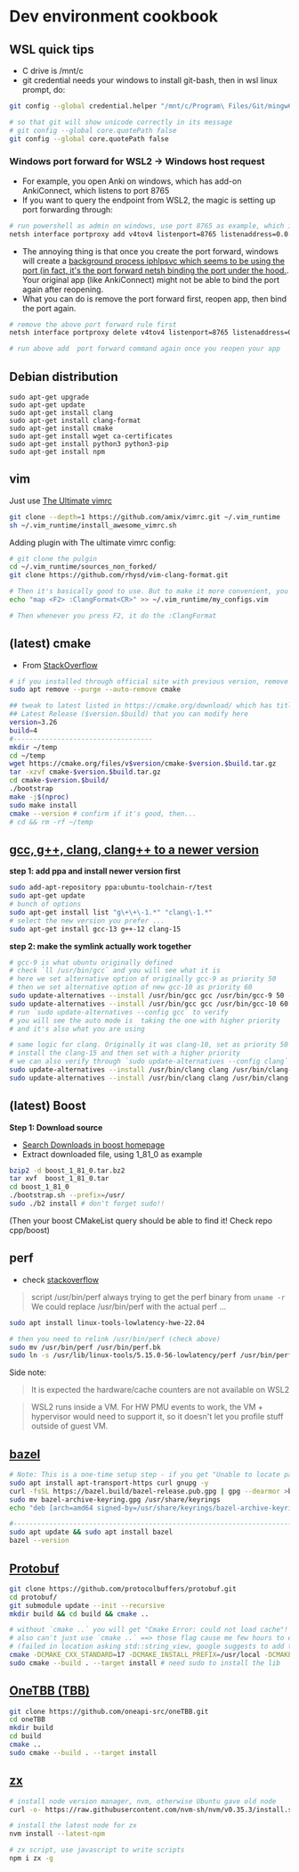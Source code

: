 # Dev environment cookbook

## WSL quick tips

- C drive is /mnt/c
- git credential needs your windows to install git-bash, then in wsl linux prompt, do:

```bash
git config --global credential.helper "/mnt/c/Program\ Files/Git/mingw64/bin/git-credential-manager-core.exe"

# so that git will show unicode correctly in its message
# git config --global core.quotePath false
git config --global core.quotePath false
```

### Windows port forward for WSL2 -> Windows host request

- For example, you open Anki on windows, which has add-on AnkiConnect, which listens to port 8765
- If you want to query the endpoint from WSL2, the magic is setting up port forwarding through:

```bash
# run powershell as admin on windows, use port 8765 as example, which is used by AnkiConnect
netsh interface portproxy add v4tov4 listenport=8765 listenaddress=0.0.0.0 connectport=8765 connectaddress=127.0.0.1
```
- The annoying thing is that once you create the port forward, windows will create a [background process iphlpsvc which seems to be using the port (in fact, it's the port forward netsh binding the port under the hood.](https://superuser.com/a/1729731). Your original app (like AnkiConnect) might not be able to bind the port again after reopening.
- What you can do is remove the port forward first, reopen app, then bind the port again.

```bash
# remove the above port forward rule first
netsh interface portproxy delete v4tov4 listenport=8765 listenaddress=0.0.0.0

# run above add  port forward command again once you reopen your app
```

## Debian distribution

```
sudo apt-get upgrade
sudo apt-get update
sudo apt-get install clang
sudo apt-get install clang-format
sudo apt-get install cmake
sudo apt-get install wget ca-certificates
sudo apt-get install python3 python3-pip
sudo apt-get install npm
```

## vim

Just use [The Ultimate vimrc](https://github.com/amix/vimrc)

```bash
git clone --depth=1 https://github.com/amix/vimrc.git ~/.vim_runtime
sh ~/.vim_runtime/install_awesome_vimrc.sh
```

Adding plugin with The ultimate vimrc config:

```bash
# git clone the pulgin
cd ~/.vim_runtime/sources_non_forked/
git clone https://github.com/rhysd/vim-clang-format.git

# Then it's basically good to use. But to make it more convenient, you can add to local config file:
echo "map <F2> :ClangFormat<CR>" >> ~/.vim_runtime/my_configs.vim

# Then whenever you press F2, it do the :ClangFormat
```
## (latest) cmake

- From [StackOverflow](https://askubuntu.com/a/865294/1660211)

```bash
# if you installed through official site with previous version, remove it
sudo apt remove --purge --auto-remove cmake

## tweak to latest listed in https://cmake.org/download/ which has title
## Latest Release ($version.$build) that you can modify here
version=3.26
build=4
#-----------------------------------
mkdir ~/temp
cd ~/temp
wget https://cmake.org/files/v$version/cmake-$version.$build.tar.gz
tar -xzvf cmake-$version.$build.tar.gz
cd cmake-$version.$build/
./bootstrap
make -j$(nproc)
sudo make install
cmake --version # confirm if it's good, then...
# cd && rm -rf ~/temp
```

## [gcc, g++, clang, clang++ to a newer version](https://azrael.digipen.edu/~mmead/www/mg/update-compilers/index.html)

**step 1: add ppa and install newer version first**

```bash
sudo add-apt-repository ppa:ubuntu-toolchain-r/test
sudo apt-get update
# bunch of options
sudo apt-get install list "g\+\+\-1.*" "clang\-1.*"
# select the new version you prefer ...
sudo apt-get install gcc-13 g++-12 clang-15
```

**step 2: make the symlink actually work together**

```bash
# gcc-9 is what ubuntu originally defined
# check `ll /usr/bin/gcc` and you will see what it is
# here we set alternative option of originally gcc-9 as priority 50
# then we set alternative option of new gcc-10 as priority 60
sudo update-alternatives --install /usr/bin/gcc gcc /usr/bin/gcc-9 50 --slave /usr/bin/g++ g++ /usr/bin/g++-9
sudo update-alternatives --install /usr/bin/gcc gcc /usr/bin/gcc-10 60 --slave /usr/bin/g++ g++ /usr/bin/g++-10
# run `sudo update-alternatives --config gcc` to verify
# you will see the auto mode is  taking the one with higher priority
# and it's also what you are using

# same logic for clang. Originally it was clang-10, set as priority 50
# install the clang-15 and then set with a higher priority
# we can also verify through `sudo update-alternatives --config clang`
sudo update-alternatives --install /usr/bin/clang clang /usr/bin/clang-10 50 --slave /usr/bin/clang++ clang++ /usr/bin/clang++-10
sudo update-alternatives --install /usr/bin/clang clang /usr/bin/clang-15 60 --slave /usr/bin/clang++ clang++ /usr/bin/clang++-15
```

## (latest) Boost

**Step 1: Download source**

- [Search Downloads in boost homepage](https://www.boost.org/)
- Extract downloaded file, using 1_81_0 as example

```bash
bzip2 -d boost_1_81_0.tar.bz2
tar xvf  boost_1_81_0.tar
cd boost_1_81_0
./bootstrap.sh --prefix=/usr/
sudo ./b2 install # don't forget sudo!!
```

(Then your boost CMakeList query should be able to find it! Check repo cpp/boost)

## perf

- check [stackoverflow](https://stackoverflow.com/a/74361501/4924135)
> script /usr/bin/perf always trying to get the perf binary from `uname -r`
> We could replace /usr/bin/perf with the actual perf ...

```bash
sudo apt install linux-tools-lowlatency-hwe-22.04

# then you need to relink /usr/bin/perf (check above)
sudo mv /usr/bin/perf /usr/bin/perf.bk
sudo ln -s /usr/lib/linux-tools/5.15.0-56-lowlatency/perf /usr/bin/perf
```

Side note:

> It is expected the hardware/cache counters are not available on WSL2

> WSL2 runs inside a VM. For HW PMU events to work, the VM + hypervisor would need to support it, so it doesn't let you profile stuff outside of guest VM.

## [bazel](https://bazel.build/install/ubuntu)

```bash
# Note: This is a one-time setup step - if you get "Unable to locate package bazel"
sudo apt install apt-transport-https curl gnupg -y
curl -fsSL https://bazel.build/bazel-release.pub.gpg | gpg --dearmor >bazel-archive-keyring.gpg
sudo mv bazel-archive-keyring.gpg /usr/share/keyrings
echo "deb [arch=amd64 signed-by=/usr/share/keyrings/bazel-archive-keyring.gpg] https://storage.googleapis.com/bazel-apt stable jdk1.8" | sudo tee /etc/apt/sources.list.d/bazel.list

#-----------------------------------------------------------------------
sudo apt update && sudo apt install bazel
bazel --version
```

## [Protobuf]()

```bash
git clone https://github.com/protocolbuffers/protobuf.git
cd protobuf/
git submodule update --init --recursive
mkdir build && cd build && cmake ..

# without `cmake ..` you will get "Cmake Error: could not load cache"!
# also can't just use `cmake ..` ==> those flag cause me few hours to even make official example to build
# (failed in location asking std::string_view, google suggests to add the below flags...)
cmake -DCMAKE_CXX_STANDARD=17 -DCMAKE_INSTALL_PREFIX=/usr/local -DCMAKE_POSITION_INDEPENDENT_CODE=TRUE -DABSL_PROPAGATE_CXX_STD=TRUE ..
sudo cmake --build . --target install # need sudo to install the lib
```

## [OneTBB (TBB)](https://github.com/oneapi-src/oneTBB)

```bash
git clone https://github.com/oneapi-src/oneTBB.git
cd oneTBB
mkdir build
cd build
cmake ..
sudo cmake --build . --target install
```

## [zx](https://github.com/google/zx)

```bash
# install node version manager, nvm, otherwise Ubuntu gave old node
curl -o- https://raw.githubusercontent.com/nvm-sh/nvm/v0.35.3/install.sh | bash

# install the latest node for zx
nvm install --latest-npm

# zx script, use javascript to write scripts
npm i zx -g
```